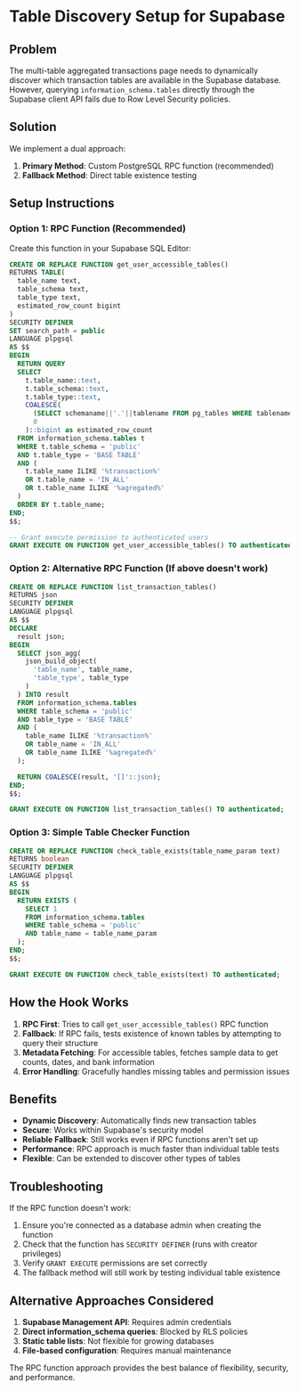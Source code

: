 # Table Discovery Setup for Supabase

## Problem

The multi-table aggregated transactions page needs to dynamically discover which transaction tables are available in the Supabase database. However, querying `information_schema.tables` directly through the Supabase client API fails due to Row Level Security policies.

## Solution

We implement a dual approach:

1. **Primary Method**: Custom PostgreSQL RPC function (recommended)
2. **Fallback Method**: Direct table existence testing

## Setup Instructions

### Option 1: RPC Function (Recommended)

Create this function in your Supabase SQL Editor:

```sql
CREATE OR REPLACE FUNCTION get_user_accessible_tables()
RETURNS TABLE(
  table_name text,
  table_schema text,
  table_type text,
  estimated_row_count bigint
)
SECURITY DEFINER
SET search_path = public
LANGUAGE plpgsql
AS $$
BEGIN
  RETURN QUERY
  SELECT
    t.table_name::text,
    t.table_schema::text,
    t.table_type::text,
    COALESCE(
      (SELECT schemaname||'.'||tablename FROM pg_tables WHERE tablename = t.table_name LIMIT 1),
      0
    )::bigint as estimated_row_count
  FROM information_schema.tables t
  WHERE t.table_schema = 'public'
  AND t.table_type = 'BASE TABLE'
  AND (
    t.table_name ILIKE '%transaction%'
    OR t.table_name = 'IN_ALL'
    OR t.table_name ILIKE '%agregated%'
  )
  ORDER BY t.table_name;
END;
$$;

-- Grant execute permission to authenticated users
GRANT EXECUTE ON FUNCTION get_user_accessible_tables() TO authenticated;
```

### Option 2: Alternative RPC Function (If above doesn't work)

```sql
CREATE OR REPLACE FUNCTION list_transaction_tables()
RETURNS json
SECURITY DEFINER
LANGUAGE plpgsql
AS $$
DECLARE
  result json;
BEGIN
  SELECT json_agg(
    json_build_object(
      'table_name', table_name,
      'table_type', table_type
    )
  ) INTO result
  FROM information_schema.tables
  WHERE table_schema = 'public'
  AND table_type = 'BASE TABLE'
  AND (
    table_name ILIKE '%transaction%'
    OR table_name = 'IN_ALL'
    OR table_name ILIKE '%agregated%'
  );

  RETURN COALESCE(result, '[]'::json);
END;
$$;

GRANT EXECUTE ON FUNCTION list_transaction_tables() TO authenticated;
```

### Option 3: Simple Table Checker Function

```sql
CREATE OR REPLACE FUNCTION check_table_exists(table_name_param text)
RETURNS boolean
SECURITY DEFINER
LANGUAGE plpgsql
AS $$
BEGIN
  RETURN EXISTS (
    SELECT 1
    FROM information_schema.tables
    WHERE table_schema = 'public'
    AND table_name = table_name_param
  );
END;
$$;

GRANT EXECUTE ON FUNCTION check_table_exists(text) TO authenticated;
```

## How the Hook Works

1. **RPC First**: Tries to call `get_user_accessible_tables()` RPC function
2. **Fallback**: If RPC fails, tests existence of known tables by attempting to query their structure
3. **Metadata Fetching**: For accessible tables, fetches sample data to get counts, dates, and bank information
4. **Error Handling**: Gracefully handles missing tables and permission issues

## Benefits

- **Dynamic Discovery**: Automatically finds new transaction tables
- **Secure**: Works within Supabase's security model
- **Reliable Fallback**: Still works even if RPC functions aren't set up
- **Performance**: RPC approach is much faster than individual table tests
- **Flexible**: Can be extended to discover other types of tables

## Troubleshooting

If the RPC function doesn't work:

1. Ensure you're connected as a database admin when creating the function
2. Check that the function has `SECURITY DEFINER` (runs with creator privileges)
3. Verify `GRANT EXECUTE` permissions are set correctly
4. The fallback method will still work by testing individual table existence

## Alternative Approaches Considered

1. **Supabase Management API**: Requires admin credentials
2. **Direct information_schema queries**: Blocked by RLS policies
3. **Static table lists**: Not flexible for growing databases
4. **File-based configuration**: Requires manual maintenance

The RPC function approach provides the best balance of flexibility, security, and performance.
